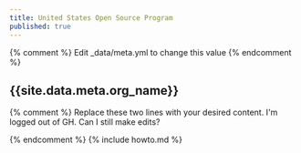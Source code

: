 ```yaml
---
title: United States Open Source Program
published: true
---
```


{% comment %} Edit _data/meta.yml to change this value {% endcomment %}
## {{site.data.meta.org_name}}


{% comment %} 
 Replace these two lines with your desired content. I'm logged out of GH. Can I still
 make edits? 

{% endcomment %}
{% include howto.md %}
